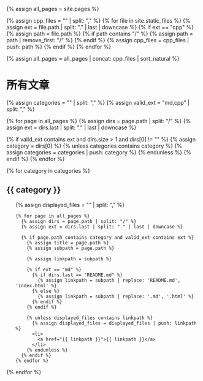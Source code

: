 {% assign all_pages = site.pages %}

{% assign cpp_files = "" | split: "," %}
{% for file in site.static_files %}
  {% assign ext = file.path | split: "." | last | downcase %}
  {% if ext == "cpp" %}
    {% assign path = file.path %}
    {% if path contains "/" %}
      {% assign path = path | remove_first: "/" %}
    {% endif %}
    {% assign cpp_files = cpp_files | push: path %}
  {% endif %}
{% endfor %}

{% assign all_pages = all_pages | concat: cpp_files | sort_natural %}

<h1>所有文章</h1>

{% assign categories = "" | split: "," %}
{% assign valid_ext = "md,cpp" | split: "," %}

{% for page in all_pages %}
  {% assign dirs = page.path | split: "/" %}
  {% assign ext = dirs.last | split: "." | last | downcase %}

  {% if valid_ext contains ext and dirs.size > 1 and dirs[0] != "" %}
      {% assign category = dirs[0] %}
      {% unless categories contains category %}
        {% assign categories = categories | push: category %}
      {% endunless %}
  {% endif %}
{% endfor %}

{% for category in categories %}
  <h2>{{ category }}</h2>
  <ul>
    {% assign displayed_files = "" | split: "," %}

    {% for page in all_pages %}
      {% assign dirs = page.path | split: "/" %}
      {% assign ext = dirs.last | split: "." | last | downcase %}

      {% if page.path contains category and valid_ext contains ext %}
        {% assign title = page.path %}
        {% assign subpath = page.path %}

        {% assign linkpath = subpath %}

        {% if ext == "md" %}
          {% if dirs.last == "README.md" %}
            {% assign linkpath = subpath | replace: 'README.md', 'index.html' %}
          {% else %}
            {% assign linkpath = subpath | replace: '.md', '.html' %}
          {% endif %}
        {% endif %}

        {% unless displayed_files contains linkpath %}
          {% assign displayed_files = displayed_files | push: linkpath %}
          <li>
            <a href="{{ linkpath }}">{{ linkpath }}</a>
          </li>
        {% endunless %}
      {% endif %}
    {% endfor %}
  </ul>
{% endfor %}
